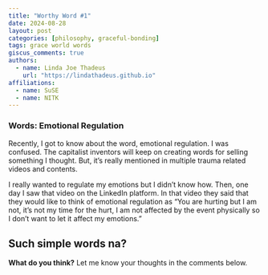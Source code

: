 ```yaml
---
title: "Worthy Word #1"
date: 2024-08-28
layout: post
categories: [philosophy, graceful-bonding]
tags: grace world words
giscus_comments: true
authors:
  - name: Linda Joe Thadeus
    url: "https://lindathadeus.github.io"
affiliations:
  - name: SuSE
  - name: NITK
---
```


### Words: Emotional Regulation

Recently, I got to know about the word, emotional regulation. I was confused. The capitalist inventors will keep on creating words for selling something I thought. But, it’s really mentioned in multiple trauma related videos and contents.

I really wanted to regulate my emotions but I didn’t know how. Then, one day I saw that video on the LinkedIn platform. In that video they said that they would like to think of emotional regulation as “You are hurting but I am not, it’s not my time for the hurt, I am not affected by the event physically so I don’t want to let it affect my emotions.”

Such simple words na?
---

**What do you think?** Let me know your thoughts in the comments below.